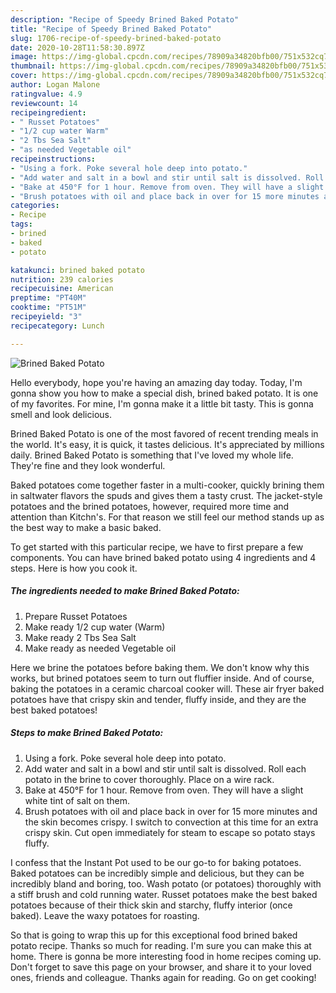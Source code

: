 ```yaml
---
description: "Recipe of Speedy Brined Baked Potato"
title: "Recipe of Speedy Brined Baked Potato"
slug: 1706-recipe-of-speedy-brined-baked-potato
date: 2020-10-28T11:58:30.897Z
image: https://img-global.cpcdn.com/recipes/78909a34820bfb00/751x532cq70/brined-baked-potato-recipe-main-photo.jpg
thumbnail: https://img-global.cpcdn.com/recipes/78909a34820bfb00/751x532cq70/brined-baked-potato-recipe-main-photo.jpg
cover: https://img-global.cpcdn.com/recipes/78909a34820bfb00/751x532cq70/brined-baked-potato-recipe-main-photo.jpg
author: Logan Malone
ratingvalue: 4.9
reviewcount: 14
recipeingredient:
- " Russet Potatoes"
- "1/2 cup water Warm"
- "2 Tbs Sea Salt"
- "as needed Vegetable oil"
recipeinstructions:
- "Using a fork. Poke several hole deep into potato."
- "Add water and salt in a bowl and stir until salt is dissolved. Roll each potato in the brine to cover thoroughly. Place on a wire rack."
- "Bake at 450°F for 1 hour. Remove from oven. They will have a slight white tint of salt on them."
- "Brush potatoes with oil and place back in over for 15 more minutes and the skin becomes crispy. I switch to convection at this time for an extra crispy skin. Cut open immediately for steam to escape so potato stays fluffy."
categories:
- Recipe
tags:
- brined
- baked
- potato

katakunci: brined baked potato 
nutrition: 239 calories
recipecuisine: American
preptime: "PT40M"
cooktime: "PT51M"
recipeyield: "3"
recipecategory: Lunch

---
```



![Brined Baked Potato](https://img-global.cpcdn.com/recipes/78909a34820bfb00/751x532cq70/brined-baked-potato-recipe-main-photo.jpg)

Hello everybody, hope you're having an amazing day today. Today, I'm gonna show you how to make a special dish, brined baked potato. It is one of my favorites. For mine, I'm gonna make it a little bit tasty. This is gonna smell and look delicious.

Brined Baked Potato is one of the most favored of recent trending meals in the world. It's easy, it is quick, it tastes delicious. It's appreciated by millions daily. Brined Baked Potato is something that I've loved my whole life. They're fine and they look wonderful.

Baked potatoes come together faster in a multi-cooker, quickly brining them in saltwater flavors the spuds and gives them a tasty crust. The jacket-style potatoes and the brined potatoes, however, required more time and attention than Kitchn&#39;s. For that reason we still feel our method stands up as the best way to make a basic baked.


To get started with this particular recipe, we have to first prepare a few components. You can have brined baked potato using 4 ingredients and 4 steps. Here is how you cook it.

<!--inarticleads1-->

##### The ingredients needed to make Brined Baked Potato:

1. Prepare  Russet Potatoes
1. Make ready 1/2 cup water (Warm)
1. Make ready 2 Tbs Sea Salt
1. Make ready as needed Vegetable oil


Here we brine the potatoes before baking them. We don&#39;t know why this works, but brined potatoes seem to turn out fluffier inside. And of course, baking the potatoes in a ceramic charcoal cooker will. These air fryer baked potatoes have that crispy skin and tender, fluffy inside, and they are the best baked potatoes! 

<!--inarticleads2-->

##### Steps to make Brined Baked Potato:

1. Using a fork. Poke several hole deep into potato.
1. Add water and salt in a bowl and stir until salt is dissolved. Roll each potato in the brine to cover thoroughly. Place on a wire rack.
1. Bake at 450°F for 1 hour. Remove from oven. They will have a slight white tint of salt on them.
1. Brush potatoes with oil and place back in over for 15 more minutes and the skin becomes crispy. I switch to convection at this time for an extra crispy skin. Cut open immediately for steam to escape so potato stays fluffy.


I confess that the Instant Pot used to be our go-to for baking potatoes. Baked potatoes can be incredibly simple and delicious, but they can be incredibly bland and boring, too. Wash potato (or potatoes) thoroughly with a stiff brush and cold running water. Russet potatoes make the best baked potatoes because of their thick skin and starchy, fluffy interior (once baked). Leave the waxy potatoes for roasting. 

So that is going to wrap this up for this exceptional food brined baked potato recipe. Thanks so much for reading. I'm sure you can make this at home. There is gonna be more interesting food in home recipes coming up. Don't forget to save this page on your browser, and share it to your loved ones, friends and colleague. Thanks again for reading. Go on get cooking!
